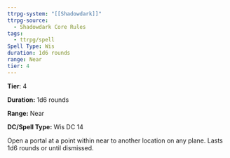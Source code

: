 ```yaml
---
ttrpg-system: "[[Shadowdark]]"
ttrpg-source:
  - Shadowdark Core Rules
tags:
  - ttrpg/spell
Spell Type: Wis
duration: 1d6 rounds
range: Near
tier: 4
---
```

**Tier**: 4

**Duration:** 1d6 rounds

**Range:** Near

**DC/Spell Type:** Wis DC 14

Open a portal at a point within near to another location on any plane. Lasts 1d6 rounds or until dismissed. 